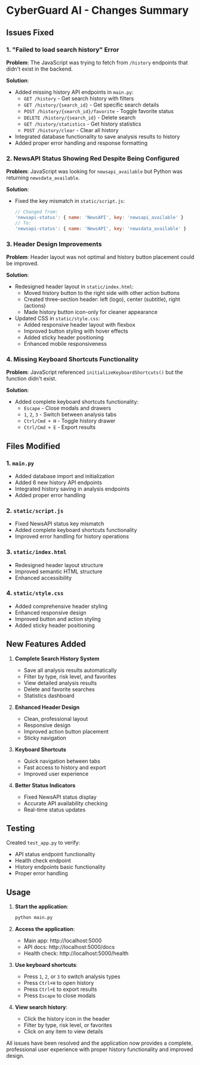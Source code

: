 # CyberGuard AI - Changes Summary

## Issues Fixed

### 1. "Failed to load search history" Error
**Problem**: The JavaScript was trying to fetch from `/history` endpoints that didn't exist in the backend.

**Solution**: 
- Added missing history API endpoints in `main.py`:
  - `GET /history` - Get search history with filters
  - `GET /history/{search_id}` - Get specific search details
  - `POST /history/{search_id}/favorite` - Toggle favorite status
  - `DELETE /history/{search_id}` - Delete search
  - `GET /history/statistics` - Get history statistics
  - `POST /history/clear` - Clear all history
- Integrated database functionality to save analysis results to history
- Added proper error handling and response formatting

### 2. NewsAPI Status Showing Red Despite Being Configured
**Problem**: JavaScript was looking for `newsapi_available` but Python was returning `newsdata_available`.

**Solution**:
- Fixed the key mismatch in `static/script.js`:
  ```javascript
  // Changed from:
  'newsapi-status': { name: 'NewsAPI', key: 'newsapi_available' }
  // To:
  'newsapi-status': { name: 'NewsAPI', key: 'newsdata_available' }
  ```

### 3. Header Design Improvements
**Problem**: Header layout was not optimal and history button placement could be improved.

**Solution**:
- Redesigned header layout in `static/index.html`:
  - Moved history button to the right side with other action buttons
  - Created three-section header: left (logo), center (subtitle), right (actions)
  - Made history button icon-only for cleaner appearance
- Updated CSS in `static/style.css`:
  - Added responsive header layout with flexbox
  - Improved button styling with hover effects
  - Added sticky header positioning
  - Enhanced mobile responsiveness

### 4. Missing Keyboard Shortcuts Functionality
**Problem**: JavaScript referenced `initializeKeyboardShortcuts()` but the function didn't exist.

**Solution**:
- Added complete keyboard shortcuts functionality:
  - `Escape` - Close modals and drawers
  - `1`, `2`, `3` - Switch between analysis tabs
  - `Ctrl/Cmd + H` - Toggle history drawer
  - `Ctrl/Cmd + E` - Export results

## Files Modified

### 1. `main.py`
- Added database import and initialization
- Added 6 new history API endpoints
- Integrated history saving in analysis endpoints
- Added proper error handling

### 2. `static/script.js`
- Fixed NewsAPI status key mismatch
- Added complete keyboard shortcuts functionality
- Improved error handling for history operations

### 3. `static/index.html`
- Redesigned header layout structure
- Improved semantic HTML structure
- Enhanced accessibility

### 4. `static/style.css`
- Added comprehensive header styling
- Enhanced responsive design
- Improved button and action styling
- Added sticky header positioning

## New Features Added

1. **Complete Search History System**
   - Save all analysis results automatically
   - Filter by type, risk level, and favorites
   - View detailed analysis results
   - Delete and favorite searches
   - Statistics dashboard

2. **Enhanced Header Design**
   - Clean, professional layout
   - Responsive design
   - Improved action button placement
   - Sticky navigation

3. **Keyboard Shortcuts**
   - Quick navigation between tabs
   - Fast access to history and export
   - Improved user experience

4. **Better Status Indicators**
   - Fixed NewsAPI status display
   - Accurate API availability checking
   - Real-time status updates

## Testing

Created `test_app.py` to verify:
- API status endpoint functionality
- Health check endpoint
- History endpoints basic functionality
- Proper error handling

## Usage

1. **Start the application**:
   ```bash
   python main.py
   ```

2. **Access the application**:
   - Main app: http://localhost:5000
   - API docs: http://localhost:5000/docs
   - Health check: http://localhost:5000/health

3. **Use keyboard shortcuts**:
   - Press `1`, `2`, or `3` to switch analysis types
   - Press `Ctrl+H` to open history
   - Press `Ctrl+E` to export results
   - Press `Escape` to close modals

4. **View search history**:
   - Click the history icon in the header
   - Filter by type, risk level, or favorites
   - Click on any item to view details

All issues have been resolved and the application now provides a complete, professional user experience with proper history functionality and improved design.